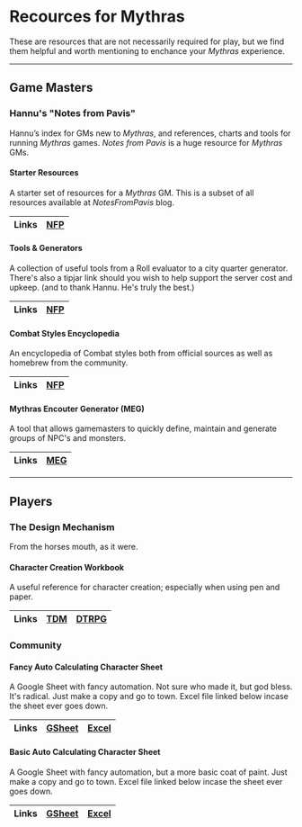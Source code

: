 # Recources for Mythras

These are resources that are not necessarily required for play, but we find them helpful and worth mentioning to enchance your _Mythras_ experience.

---
## Game Masters

### Hannu's "Notes from Pavis"

Hannu’s index for GMs new to _Mythras_, and references, charts and tools for running _Mythras_ games. _Notes from Pavis_ is a huge resource for _Mythras_ GMs.

#### Starter Resources

A starter set of resources for a _Mythras_ GM. This is a subset of all resources available at _NotesFromPavis_ blog.

| Links | [NFP](https://notesfrompavis.blog/2020/12/28/starter-resources-for-mythras-gm/) |
| :-- | :-- |

#### Tools & Generators
A collection of useful tools from a Roll evaluator to a city quarter generator. There's also a tipjar link should you wish to help support the server cost and upkeep. \(and to thank Hannu. He's truly the best.\)

| Links | [NFP](http://tools.notesfrompavis.com/) |
| :-- | :-- |

#### Combat Styles Encyclopedia

An encyclopedia of Combat styles both from official sources as well as homebrew from the community.

| Links | [NFP](https://notesfrompavis.blog/2022/06/11/combat-styles-combine-and-go-encyclopaedic/) |
| :-- | :-- |

#### Mythras Encouter Generator (MEG)

A tool that allows gamemasters to quickly define, maintain and generate groups of NPC's and monsters.

| Links | [MEG](https://mythras.skoll.xyz/instructions/) |
| :-- | :-- |

---
## Players

### The Design Mechanism

From the horses mouth, as it were.

#### Character Creation Workbook

A useful reference for character creation; especially when using pen and paper.

| Links | [TDM](https://thedesignmechanism.com/mythras-character-creation-workbook/) | [DTRPG](https://www.drivethrurpg.com/en/product/254240/mythras-character-creation-workbook) |
| :-- | :-- | :-- |

### Community

#### Fancy Auto Calculating Character Sheet

A Google Sheet with fancy automation. Not sure who made it, but god bless. It's radical. Just make a copy and go to town. Excel file linked below incase the sheet ever goes down.
<!-- The direct download link will need to be changed for the main branch and be manually updated-->
| Links | [GSheet](https://docs.google.com/spreadsheets/d/1Jq63xSupyvwZeH5nWtcViNrzLQd_L7Y3kj_9-uncxvQ/edit?usp=sharing) | <a href="https://github.com/AdeptAustin/mythras-publications-and-links/raw/Layout-and-planning/FANCY_Mythras_Autocalculating_Sheet_Updated_5-14-2024.xlsx">Excel<a/> |
| :-- | :-- | :-- |

#### Basic Auto Calculating Character Sheet

A Google Sheet with fancy automation, but a more basic coat of paint. Just make a copy and go to town. Excel file linked below incase the sheet ever goes down.
<!-- The direct download link will need to be changed for the main branch and be manually updated-->
| Links | [GSheet](https://docs.google.com/spreadsheets/d/1oH6Q-Xj2Tr2yxkWvsWnM3QFVPZWxQHy1BVniN02MCRM/edit?usp=sharing) | <a href="https://github.com/AdeptAustin/mythras-publications-and-links/raw/Layout-and-planning/BASIC_Mythras_Autocalculating_Sheet_Updated_5-14-2024.xlsx">Excel<a/> |
| :-- | :-- | :-- |
